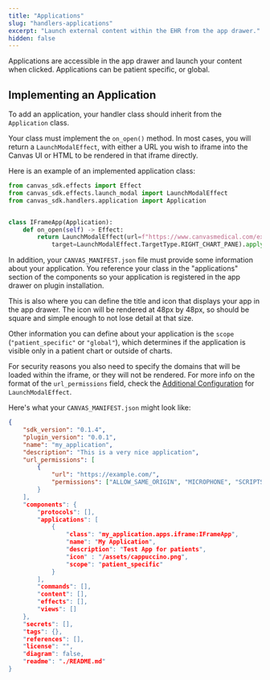 ```yaml
---
title: "Applications"
slug: "handlers-applications"
excerpt: "Launch external content within the EHR from the app drawer."
hidden: false
---
```


Applications are accessible in the app drawer and launch your content when
clicked. Applications can be patient specific, or global.

## Implementing an Application

To add an application, your handler class should inherit from  the
`Application` class.

Your class must implement the `on_open()` method. In most cases, you will
return a `LaunchModalEffect`, with either a URL you wish to iframe into the
Canvas UI or HTML to be rendered in that iframe directly.

Here is an example of an implemented application class:

```python
from canvas_sdk.effects import Effect
from canvas_sdk.effects.launch_modal import LaunchModalEffect
from canvas_sdk.handlers.application import Application


class IFrameApp(Application):
    def on_open(self) -> Effect:
        return LaunchModalEffect(url=f"https://www.canvasmedical.com/extensions",
            target=LaunchModalEffect.TargetType.RIGHT_CHART_PANE).apply()
```

In addition, your `CANVAS_MANIFEST.json` file must provide some information
about your application. You reference your class in the "applications"
section of the components so your application is registered in the app drawer
on plugin installation.

This is also where you can define the title and icon that displays your
app in the app drawer. The icon will be rendered at 48px by 48px, so should be
square and simple enough to not lose detail at that size.

Other information you can define about your application is the `scope`
(`"patient_specific"` or `"global"`), which determines if the application is
visible only in a patient chart or outside of charts.

For security reasons you also need to specify the domains that will be loaded within the iframe, or they will not be
rendered. For more info on the format of the `url_permissions` field, check the [Additional Configuration](/sdk/layout-effect/#additional-configuration) for `LaunchModalEffect`.

Here's what your `CANVAS_MANIFEST.json` might look like:

```json
{
    "sdk_version": "0.1.4",
    "plugin_version": "0.0.1",
    "name": "my_application",
    "description": "This is a very nice application",
    "url_permissions": [
        {
            "url": "https://example.com/",
            "permissions": ["ALLOW_SAME_ORIGIN", "MICROPHONE", "SCRIPTS", "CAMERA""]
        }
    ],
    "components": {
        "protocols": [],
        "applications": [
            {
                "class": "my_application.apps.iframe:IFrameApp",
                "name": "My Application",
                "description": "Test App for patients",
                "icon" : "/assets/cappuccino.png",
                "scope": "patient_specific"
            }
        ],
        "commands": [],
        "content": [],
        "effects": [],
        "views": []
    },
    "secrets": [],
    "tags": {},
    "references": [],
    "license": "",
    "diagram": false,
    "readme": "./README.md"
}
```


<br/>
<br/>
<br/>
<br/>
